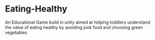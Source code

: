 # Eating-Healthy
An Educational Game build in unity aimed at helping toddlers understand the value of eating healthy by avoiding junk food and choosing green vegetables
